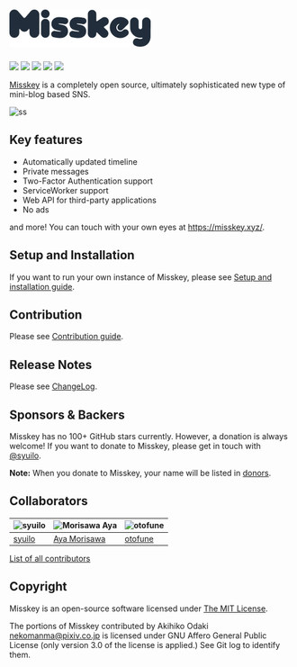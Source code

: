 ![Misskey](./assets/title.png)
================================================================

[![][travis-badge]][travis-link]
[![][dependencies-badge]][dependencies-link]
[![][himawari-badge]][himasaku]
[![][sakurako-badge]][himasaku]
[![][agpl-3.0-badge]][AGPL-3.0]

[Misskey](https://misskey.xyz) is a completely open source,
ultimately sophisticated new type of mini-blog based SNS.

![ss](./assets/ss.jpg)

Key features
----------------------------------------------------------------
* Automatically updated timeline
* Private messages
* Two-Factor Authentication support
* ServiceWorker support
* Web API for third-party applications
* No ads

and more! You can touch with your own eyes at https://misskey.xyz/.

Setup and Installation
----------------------------------------------------------------
If you want to run your own instance of Misskey,
please see [Setup and installation guide](./docs/setup.en.md).

Contribution
----------------------------------------------------------------
Please see [Contribution guide](./CONTRIBUTING.md).

Release Notes
----------------------------------------------------------------
Please see [ChangeLog](./CHANGELOG.md).

Sponsors & Backers
----------------------------------------------------------------
Misskey has no 100+ GitHub stars currently. However, a donation is always welcome!
If you want to donate to Misskey, please get in touch with [@syuilo][syuilo-link].

**Note:** When you donate to Misskey, your name will be listed in [donors](./DONORS.md).

Collaborators
----------------------------------------------------------------
| ![syuilo][syuilo-icon] | ![Morisawa Aya][ayamorisawa-icon] | ![otofune][otofune-icon]        |
|------------------------|-----------------------------------|---------------------------------|
| [syuilo][syuilo-link]  | [Aya Morisawa][ayamorisawa-link]  | [otofune][otofune-link] |

[List of all contributors](https://github.com/syuilo/misskey/graphs/contributors)

Copyright
----------------------------------------------------------------
Misskey is an open-source software licensed under [The MIT License](LICENSE).

The portions of Misskey contributed by Akihiko Odaki <nekomanma@pixiv.co.jp> is
licensed under GNU Affero General Public License (only version 3.0 of the
license is applied.) See Git log to identify them.

[agpl-3.0]:           https://www.gnu.org/licenses/agpl-3.0.en.html
[agpl-3.0-badge]:     https://img.shields.io/badge/license-AGPL--3.0-444444.svg?style=flat-square
[travis-link]:        https://travis-ci.org/syuilo/misskey
[travis-badge]:       http://img.shields.io/travis/syuilo/misskey/master.svg?style=flat-square
[dependencies-link]:  https://david-dm.org/syuilo/misskey
[dependencies-badge]: https://img.shields.io/david/syuilo/misskey.svg?style=flat-square
[himasaku]:           https://himasaku.net
[himawari-badge]:     https://img.shields.io/badge/%E5%8F%A4%E8%B0%B7-%E5%90%91%E6%97%A5%E8%91%B5-1684c5.svg?style=flat-square
[sakurako-badge]:     https://img.shields.io/badge/%E5%A4%A7%E5%AE%A4-%E6%AB%BB%E5%AD%90-efb02a.svg?style=flat-square

<!-- Collaborators Info -->
[syuilo-link]:      https://syuilo.com
[syuilo-icon]:      https://avatars2.githubusercontent.com/u/4439005?v=3&s=70
[ayamorisawa-link]: https://github.com/ayamorisawa
[ayamorisawa-icon]: https://avatars0.githubusercontent.com/u/10798641?v=3&s=70
[otofune-link]:     https://github.com/otofune
[otofune-icon]:     https://avatars0.githubusercontent.com/u/15062473?v=3&s=70
